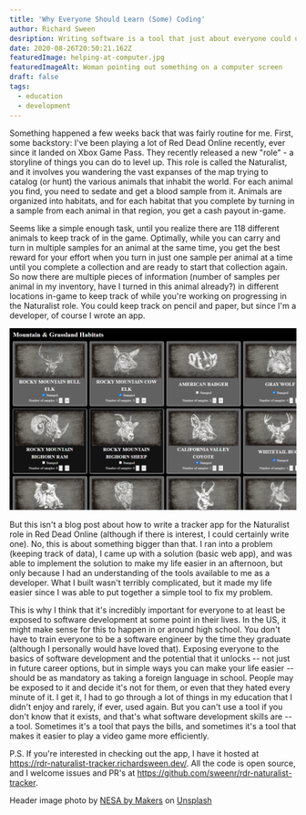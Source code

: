 ```yaml
---
title: 'Why Everyone Should Learn (Some) Coding'
author: Richard Sween
desription: Writing software is a tool that just about everyone could use at some point in their life.
date: 2020-08-26T20:50:21.162Z
featuredImage: helping-at-computer.jpg
featuredImageAlt: Woman pointing out something on a computer screen
draft: false
tags:
  - education
  - development
---
```


Something happened a few weeks back that was fairly routine for me. First, some backstory: I've been playing a lot of Red Dead Online recently, ever since it landed on Xbox Game Pass. They recently released a new "role" - a storyline of things you can do to level up. This role is called the Naturalist, and it involves you wandering the vast expanses of the map trying to catalog (or hunt) the various animals that inhabit the world. For each animal you find, you need to sedate and get a blood sample from it. Animals are organized into habitats, and for each habitat that you complete by turning in a sample from each animal in that region, you get a cash payout in-game.

Seems like a simple enough task, until you realize there are 118 different animals to keep track of in the game. Optimally, while you can carry and turn in multiple samples for an animal at the same time, you get the best reward for your effort when you turn in just one sample per animal at a time until you complete a collection and are ready to start that collection again. So now there are multiple pieces of information (number of samples per animal in my inventory, have I turned in this animal already?) in different locations in-game to keep track of while you're working on progressing in the Naturalist role. You could keep track on pencil and paper, but since I'm a developer, of course I wrote an app.

![Red Dead Online Natrualist Tracker Screenshot](naturalist-tracker.png)

But this isn't a blog post about how to write a tracker app for the Naturalist role in Red Dead Online (although if there is interest, I could certainly write one). No, this is about something bigger than that. I ran into a problem (keeping track of data), I came up with a solution (basic web app), and was able to implement the solution to make my life easier in an afternoon, but only because I had an understanding of the tools available to me as a developer. What I built wasn't terribly complicated, but it made my life easier since I was able to put together a simple tool to fix my problem.

This is why I think that it's incredibly important for everyone to at least be exposed to software development at some point in their lives. In the US, it might make sense for this to happen in or around high school. You don't have to train everyone to be a software engineer by the time they graduate (although I personally would have loved that). Exposing everyone to the basics of software development and the potential that it unlocks -- not just in future career options, but in simple ways you can make your life easier -- should be as mandatory as taking a foreign language in school. People may be exposed to it and decide it's not for them, or even that they hated every minute of it. I get it, I had to go through a lot of things in my education that I didn't enjoy and rarely, if ever, used again. But you can't use a tool if you don't know that it exists, and that's what software development skills are -- a tool. Sometimes it's a tool that pays the bills, and sometimes it's a tool that makes it easier to play a video game more efficiently.

P.S. If you're interested in checking out the app, I have it hosted at https://rdr-naturalist-tracker.richardsween.dev/. All the code is open source, and I welcome issues and PR's at https://github.com/sweenr/rdr-naturalist-tracker.

<span>Header image photo by <a href="https://unsplash.com/@nesabymakers?utm_source=unsplash&amp;utm_medium=referral&amp;utm_content=creditCopyText">NESA by Makers</a> on <a href="https://unsplash.com/s/photos/classroom?utm_source=unsplash&amp;utm_medium=referral&amp;utm_content=creditCopyText">Unsplash</a></span>
